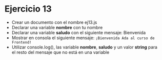 # Ejercicio 13

* Crear un documento con el nombre ej13.js
* Declarar una variable **nombre** con tu nombre
* Declarar una variable **saludo** con el siguiente mensaje: Bienvenida
* Mostrar en consola el siguiente mensaje: `¡Bienvenida Ada al curso de Frontend!`
* Utilizar console.log(), las variable **nombre**, **saludo** y un valor **string** para el resto del mensaje que no está en una variable

